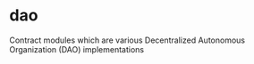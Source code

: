 # dao
Contract modules which are various Decentralized Autonomous Organization (DAO) implementations
